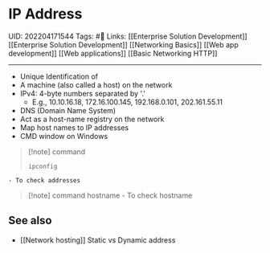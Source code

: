 # IP Address
UID: 202204171544
Tags: #🌲 
Links: [[Enterprise Solution Development]] [[Enterprise Solution Development]] [[Networking Basics]] [[Web app development]] [[Web applications]] [[Basic Networking HTTP]]

-------
- Unique Identification of
- A machine (also called a host) on the network
- IPv4: 4-byte numbers separated by '.'
    - E.g., 10.10.16.18, 172.16.100.145, 192.168.0.101, 202.161.55.11
- DNS (Domain Name System)
- Act as a host-name registry on the network
- Map host names to IP addresses
- CMD window on Windows
> [!note] command
>     
>     ipconfig
	- To check addresses
> [!note] command
>     hostname
	- To check hostname
## See also
- [[Network hosting]] Static vs Dynamic address